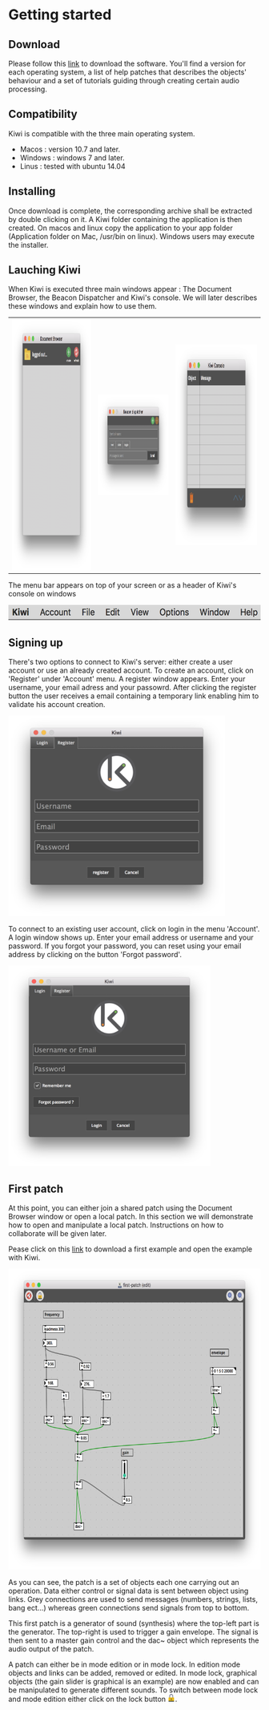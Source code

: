 # Getting started

## Download

Please follow this [link](https://github.com/Musicoll/Kiwi/releases/latest) to download the software. You'll find a version for each operating system, a list of help patches that describes the objects' behaviour and a set of tutorials guiding through creating certain audio processing.

## Compatibility

Kiwi is compatible with the three main operating system.

- Macos : version 10.7 and later.
- Windows : windows 7 and later.
- Linus : tested with ubuntu 14.04

## Installing

Once download is complete, the corresponding archive shall be extracted by double clicking on it. A Kiwi folder containing the application is then created. On macos and linux copy the application to your app folder (Application folder on Mac, /usr/bin on linux). Windows users may execute the installer.

## Lauching Kiwi

When Kiwi is executed three main windows appear : The Document Browser, the Beacon Dispatcher and Kiwi's console. We will later describes these windows and explain how to use them.

<table style="border: 0px">
    <tr>
        <th style="border: 0px"><img title="DocumentBrowser" src="../ressources/img/emptyDocumentBrowser.png" height=500 /></th>
        <th style="border: 0px"><img src="../ressources/img/emptyBeaconDispatcher.png" height=200></th>
        <th style="border: 0px"><img = src="../ressources/img/emptyKiwiConsole.png" height=400></th>
    </tr>
</table>

The menu bar appears on top of your screen or as a header of Kiwi's console on windows

<img title="MenuBar" src="../ressources/img/barreDesMenusMacOS.png" height=30/>

## Signing up

There's two options to connect to Kiwi's server: either create a user account or use an already created account. To create an account, click on 'Register' under 'Account' menu. A register window appears. Enter your username, your email adress and your passowrd. After clicking the register button the user receives a email containing a temporary link enabling him to validate his account creation.

<img title="register" src="../ressources/img/registerWindow.png" height=400px/>


To connect to an existing user account, click on login in the menu 'Account'. A login window shows up. Enter your email address or username and your password. If you forgot your password, you can reset using your email address by clicking on the button 'Forgot password'.

<img title="register" src="../ressources/img/loginWindow.png" height=400px/>

## First patch

At this point, you can either join a shared patch using the Document Browser window or open a local patch. In this section we will demonstrate how to open and manipulate a local patch. Instructions on how to collaborate will be given later.

Pease click on this <a href="../ressources/pathces/first-patch.kiwi" target='_blank_'>link</a> to download a first example and open the example with Kiwi.

<img title="first patch" src="../ressources/img/first-patch.png" height="600px">

As you can see, the patch is a set of objects each one carrying out an operation. Data either control or signal data is sent between object using links. Grey connections are used to send messages (numbers, strings, lists, bang ect...) whereas green connections send signals from top to bottom.

This first patch is a generator of sound (synthesis) where the top-left part is the generator. The top-right is used to trigger a gain envelope. The signal is then sent to a master gain control and the dac~ object which represents the audio output of the patch.

A patch can either be in mode edition or in mode lock. In edition mode objects and links can be added, removed or edited. In mode lock, graphical objects (the gain slider is graphical is an example) are now enabled and can be manipulated to generate different sounds. To switch between mode lock and mode edition either click on the lock button
<img title="lock" src="../ressources/img/locked.png" height=15px/>.
